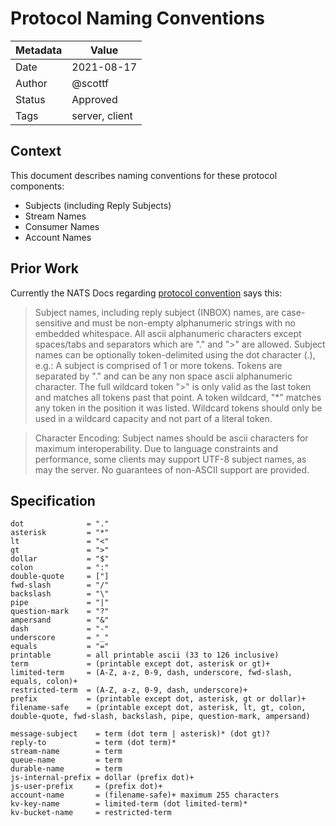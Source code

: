 # Protocol Naming Conventions

|Metadata|Value|
|--------|-----|
|Date    |2021-08-17|
|Author  |@scottf|
|Status  |Approved|
|Tags    |server, client|

## Context

This document describes naming conventions for these protocol components:

* Subjects (including Reply Subjects)
* Stream Names
* Consumer Names
* Account Names

## Prior Work

Currently the NATS Docs regarding [protocol convention](https://docs.nats.io/nats-protocol/nats-protocol#protocol-conventions) says this:

> Subject names, including reply subject (INBOX) names, are case-sensitive and must be non-empty alphanumeric strings with no embedded whitespace. All ascii alphanumeric characters except spaces/tabs and separators which are "." and ">" are allowed. Subject names can be optionally token-delimited using the dot character (.), e.g.:
A subject is comprised of 1 or more tokens. Tokens are separated by "." and can be any non space ascii alphanumeric character. The full wildcard token ">" is only valid as the last token and matches all tokens past that point. A token wildcard, "*" matches any token in the position it was listed. Wildcard tokens should only be used in a wildcard capacity and not part of a literal token.

> Character Encoding: Subject names should be ascii characters for maximum interoperability. Due to language constraints and performance, some clients may support UTF-8 subject names, as may the server. No guarantees of non-ASCII support are provided.

## Specification

```
dot              = "."
asterisk         = "*"
lt               = "<"
gt               = ">"
dollar           = "$"
colon            = ":"
double-quote     = ["]
fwd-slash        = "/"
backslash        = "\"
pipe             = "|"
question-mark    = "?"
ampersand        = "&"
dash             = "-"
underscore       = "_"
equals           = "="
printable        = all printable ascii (33 to 126 inclusive)
term             = (printable except dot, asterisk or gt)+
limited-term     = (A-Z, a-z, 0-9, dash, underscore, fwd-slash, equals, colon)+
restricted-term  = (A-Z, a-z, 0-9, dash, underscore)+
prefix           = (printable except dot, asterisk, gt or dollar)+
filename-safe    = (printable except dot, asterisk, lt, gt, colon, double-quote, fwd-slash, backslash, pipe, question-mark, ampersand)

message-subject    = term (dot term | asterisk)* (dot gt)?
reply-to           = term (dot term)*
stream-name        = term
queue-name         = term
durable-name       = term
js-internal-prefix = dollar (prefix dot)+
js-user-prefix     = (prefix dot)+
account-name       = (filename-safe)+ maximum 255 characters
kv-key-name        = limited-term (dot limited-term)*
kv-bucket-name     = restricted-term
```
